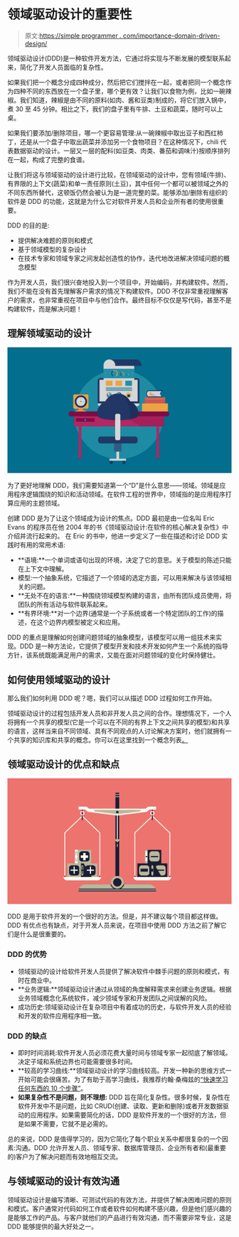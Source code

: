 # 领域驱动设计的重要性

> 原文:[https://simple programmer . com/importance-domain-driven-design/](https://simpleprogrammer.com/importance-domain-driven-design/)

领域驱动设计(DDD)是一种软件开发方法，它通过将实现与不断发展的模型联系起来，简化了开发人员面临的复杂性。

如果我们把一个概念分成四种成分，然后把它们搅拌在一起，或者把同一个概念作为四种不同的东西放在一个盘子里，哪个更有效？让我们以食物为例，比如一碗辣椒。我们知道，辣椒是由不同的原料(如肉、酱和豆类)制成的，将它们放入锅中，煮 30 至 45 分钟。相比之下，我们的盘子里有牛排、土豆和蔬菜，随时可以上桌。

如果我们要添加/删除项目，哪一个更容易管理:从一碗辣椒中取出豆子和西红柿丁，还是从一个盘子中取出蔬菜并添加另一个食物项目？在这种情况下，chili 代表数据驱动的设计。一层又一层的配料(如豆类、肉类、番茄和调味汁)按顺序排列在一起，构成了完整的食谱。

让我们将这与领域驱动的设计进行比较，在领域驱动的设计中，您有领域(牛排)、有界限的上下文(蔬菜)和单一责任原则(土豆)，其中任何一个都可以被领域之外的不同东西所替代，这顿饭仍然会被认为是一道完整的菜。能够添加/删除有组织的软件是 DDD 的功能，这就是为什么它对软件开发人员和企业所有者的使用很重要。

DDD 的目的是:

*   提供解决难题的原则和模式
*   基于领域模型的复杂设计
*   在技术专家和领域专家之间发起创造性的协作，迭代地改进解决领域问题的概念模型

作为开发人员，我们很兴奋地投入到一个项目中，开始编码，并构建软件。然而，我们不能在没有首先理解客户需求的情况下构建软件。DDD 不仅非常重视理解客户的需求，也非常重视在项目中与他们合作。最终目标不仅仅是写代码，甚至不是构建软件，而是解决问题！

## 理解领域驱动的设计

![](img/bc978e29e66f34147e67cf8ced31e46f.png)

为了更好地理解 DDD，我们需要知道第一个“D”是什么意思——领域。领域是应用程序逻辑围绕的知识和活动领域。在软件工程的世界中，领域指的是应用程序打算应用的主题领域。

创建 DDD 是为了让这个领域成为设计的焦点。DDD 最初是由一位名叫 Eric Evans 的程序员在他 2004 年的书《领域驱动设计:在软件的核心解决复杂性》中介绍并流行起来的。 在 Eric 的书中，他进一步定义了一些在描述和讨论 DDD 实践时有用的常用术语:

*   **语境:**一个单词或语句出现的环境，决定了它的意思。关于模型的陈述只能在上下文中理解。
*   模型:一个抽象系统，它描述了一个领域的选定方面，可以用来解决与该领域相关的问题。
*   **无处不在的语言:**一种围绕领域模型构建的语言，由所有团队成员使用，将团队的所有活动与软件联系起来。
*   **有界环境:**对一个边界(通常是一个子系统或者一个特定团队的工作)的描述，在这个边界内模型被定义和应用。

DDD 的重点是理解如何创建问题领域的抽象模型，该模型可以用一组技术来实现。DDD 是一种方法论，它提供了模型开发和技术开发如何产生一个系统的指导方针，该系统既能满足用户的需求，又能在面对问题领域的变化时保持健壮。

## 如何使用领域驱动的设计

那么我们如何利用 DDD 呢？嗯，我们可以从描述 DDD 过程如何工作开始。

领域驱动设计的过程包括开发人员和非开发人员之间的合作。理想情况下，一个人将拥有一个共享的模型(它是一个可以在不同的有界上下文之间共享的模型)和共享的语言，这样当来自不同领域、具有不同观点的人讨论解决方案时，他们就拥有一个共享的知识库和共享的概念。你可以在这里找到一个概念列表[。](http://uniknow.github.io/AgileDev/site/0.1.8-SNAPSHOT/parent/ddd/core/building_blocks_ddd.html)

## 领域驱动设计的优点和缺点

![](img/76f944f4bfedd87bf3b62d7528ed185a.png)

DDD 是用于软件开发的一个很好的方法。但是，并不建议每个项目都这样做。DDD 有优点也有缺点，对于开发人员来说，在项目中使用 DDD 方法之前了解它们是什么是很重要的。

### DDD 的优势

*   领域驱动的设计给软件开发人员提供了解决软件中棘手问题的原则和模式，有时在商业中。
*   **业务逻辑:**领域驱动设计通过从领域的角度解释需求来创建业务逻辑。根据业务领域概念化系统软件，减少领域专家和开发团队之间误解的风险。
*   成功历史:领域驱动设计在复杂项目中有着成功的历史，与软件开发人员的经验和开发的软件应用程序相一致。

### DDD 的缺点

*   即时时间消耗:软件开发人员必须花费大量时间与领域专家一起彻底了解领域。决定子域和系统边界也可能需要很多时间。
*   **较高的学习曲线:**领域驱动设计的学习曲线较高。开发一种新的思维方式一开始可能会很痛苦。为了有助于高学习曲线，我推荐约翰·桑梅兹的[“快速学习任何东西的 10 个步骤”](https://simpleprogrammer.com/store/products/learn-anything-quickly/)。
*   **如果复杂性不是问题，则不理想:** DDD 旨在简化复杂性。很多时候，复杂性在软件开发中不是问题，比如 CRUD(创建、读取、更新和删除)或者开发数据驱动的应用程序。如果需要简化的话，DDD 是软件开发的一个很好的方法，但是如果不需要，它就不是必需的。

总的来说，DDD 是值得学习的，因为它简化了每个职业关系中都很复杂的一个因素:沟通。DDD 允许开发人员、领域专家、数据库管理员、企业所有者和(最重要的)客户为了解决问题而有效地相互交流。

## 与领域驱动的设计有效沟通

领域驱动设计是编写清晰、可测试代码的有效方法，并提供了解决困难问题的原则和模式。客户通常对代码如何工作或者软件如何构建不感兴趣，但是他们感兴趣的是能够工作的产品。与客户就他们的产品进行有效沟通，而不需要非常专业，这是 DDD 能够提供的最大好处之一。